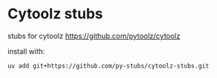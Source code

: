 # Cytoolz stubs

stubs for cytoolz
<https://github.com/pytoolz/cytoolz>

install with:

```bash
uv add git+https://github.com/py-stubs/cytoolz-stubs.git
```
